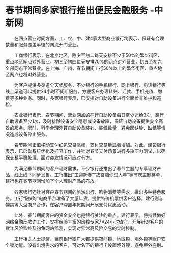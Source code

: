 # 春节期间多家银行推出便民金融服务 -中新网

　　在网点营业时间方面，工、农、中、建4家大型商业银行均表示，保证有合理数量和服务覆盖半径的网点开门营业。

　　工商银行表示，在北京地区，除夕至初二每天安排不少于50%的繁华街区、重点地区网点对外营业，初三至初四每天安排70%的网点对外营业，初五至初六全部网点正常营业。在上海、广州，春节期间工行50%以上的繁华街区、重点地区网点也将对外营业。

　　为客户提供多渠道全天候服务，不少银行的手机银行、网上银行、电话银行等线上渠道可以提供24小时不间断服务，方便客户办理转账、汇款、手机充值、缴费等多种业务。同时，多家银行表示，已安排对自助设备进行全面检查维护和巡检。

　　农业银行表示，春节期间，营业网点的在行自助设备每日至少巡检3次，离行自助设备至少1次，及时排除设备安全隐患或设备故障，保证自助设备提供安全高效的服务。同时，科学合理测算自助设备装钞、装纸数量，避免因缺钞、缺纸等情况造成设备停止服务。

　　春节期间正值移动支付红包交易高峰，支付交易量显著增加。对此，建设银行表示，已启动系统优化及扩容工作，并针对春节支付场景进行多轮压力测试，以确保交易平稳处理，面对突发情况可应对有方。

　　为满足春节期间的客户理财需求，不少银行还推出了春节主题的专享理财产品，线上线下同步发售。工行推出“工迎新春”“故宫陪你过大年”等节庆主题存单，建行也在春节期间增加了个人理财产品的布放。

　　各家银行还针对客户春节期间的旅游出行、购物消费等需求，推出多种特色服务。工行“融e购”电商平台准备了大量年货，提供特价机票供客户选择。建行则与物美等大型商户合作，在客户购置年货期间开展支付优惠活动。

　　此外，春节期间客户的资金安全也是银行关注的重点。建行表示，将持续做好网络金融反欺诈工作，安排经验丰富的风控专家7×24小时值守，开展针对客户的欺诈风险监控及钓鱼网站监测，实现对异常高风险交易的实时控制。

　　工行相关人士提醒，目前银行账户大都提供夜间锁、地区锁、境外锁等账户安全锁功能。没有出境需求的客户，可对名下的银行卡设置境外锁，避免境外盗刷。
